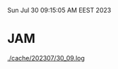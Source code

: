 Sun Jul 30 09:15:05 AM EEST 2023
# JAM
<a href='./cache/202307/30_09.log'>./cache/202307/30_09.log</a>
